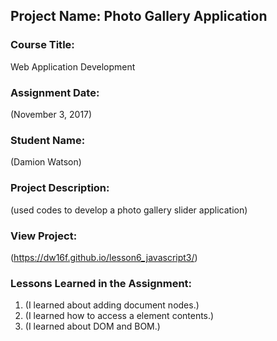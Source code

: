 ## Project Name:  Photo Gallery Application

### Course Title:
Web Application Development

### Assignment Date:  
(November 3, 2017)

### Student Name:  
(Damion Watson)

### Project Description:
(used codes to develop a photo gallery slider application)

### View Project:
(https://dw16f.github.io/lesson6_javascript3/)

### Lessons Learned in the Assignment:
1. (I learned about adding document nodes.)
2. (I learned how to access a element contents.)
3. (I learned about DOM and BOM.)
